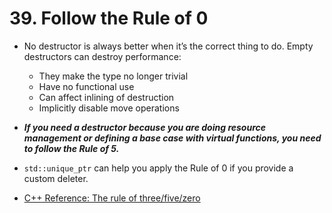# 39. Follow the Rule of 0 

- No destructor is always better when it’s the correct thing to do. Empty destructors can destroy performance:
	- They make the type no longer trivial
	- Have no functional use
	- Can affect inlining of destruction
	- Implicitly disable move operations

- ***If you need a destructor because you are doing resource management or defining a base case with virtual functions, you need to follow the Rule of 5.***
- `std::unique_ptr` can help you apply the Rule of 0 if you provide a custom deleter.

- [C++ Reference: The rule of three/five/zero](https://en.cppreference.com/w/cpp/language/rule_of_three)